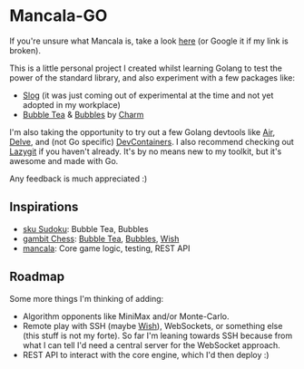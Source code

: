 # Mancala-GO

If you're unsure what Mancala is, take a look [here](https://www.thesprucecrafts.com/how-to-play-mancala-409424) (or Google it if my link is broken).

This is a little personal project I created whilst learning Golang to test the power of the standard library, and also experiment with a few packages like:

- [Slog](https://pkg.go.dev/golang.org/x/exp/slog) (it was just coming out of experimental at the time and not yet adopted in my workplace)
- [Bubble Tea](https://github.com/charmbracelet/bubbletea) & [Bubbles](https://github.com/charmbracelet/bubbles) by [Charm](https://charm.sh/)

I'm also taking the opportunity to try out a few Golang devtools like [Air](https://github.com/cosmtrek/air), [Delve](https://github.com/go-delve/delve), and (not Go specific) [DevContainers](https://code.visualstudio.com/docs/devcontainers/containers). I also recommend checking out [Lazygit](https://github.com/jesseduffield/lazygit) if you haven't already. It's by no means new to my toolkit, but it's awesome and made with Go.

Any feedback is much appreciated :)

## Inspirations
- [sku Sudoku](https://github.com/fedeztk/sku): Bubble Tea, Bubbles
- [gambit Chess](https://github.com/maaslalani/gambit): [Bubble Tea](https://github.com/charmbracelet/bubbletea), [Bubbles](https://github.com/charmbracelet/bubbles), [Wish](https://github.com/charmbracelet/wish)
- [mancala](https://github.com/pcriv/mancala): Core game logic, testing, REST API

## Roadmap

Some more things I'm thinking of adding:
- Algorithm opponents like MiniMax and/or Monte-Carlo.
- Remote play with SSH (maybe [Wish](https://github.com/charmbracelet/wish)), WebSockets, or something else (this stuff is not my forte). So far I'm leaning towards SSH because from what I can tell I'd need a central server for the WebSocket approach. 
- REST API to interact with the core engine, which I'd then deploy :)
